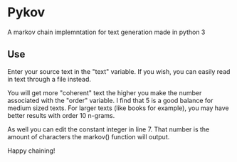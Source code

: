 # Pykov
A markov chain implemntation for text generation made in python 3

## Use
Enter your source text in the "text" variable. If you wish, you can easily read in text through a file instead.

You will get more "coherent" text the higher you make the number associated with the "order" variable. I find that 5 is a good balance for medium sized texts. For larger texts (like books for example), you may have better results with order 10 n-grams.

As well you can edit the constant integer in line 7. That number is the amount of characters the markov() function will output.

Happy chaining!
